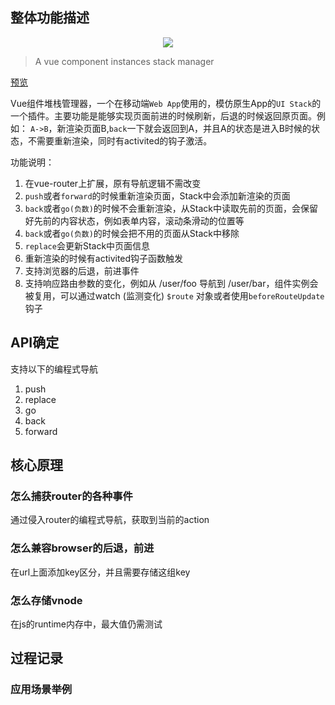 ## 整体功能描述

<p align="center">
  <img src="https://i.loli.net/2019/05/22/5ce4f2d09e77326615.png">
</p>

> A vue component instances stack manager

[预览](http://hezf.gitee.io/vue-stack-example/#/home/0)

Vue组件堆栈管理器，一个在移动端`Web App`使用的，模仿原生App的`UI Stack`的一个插件。主要功能是能够实现页面前进的时候刷新，后退的时候返回原页面。例如：
`A->B`，新渲染页面B,`back`一下就会返回到A，并且A的状态是进入B时候的状态，不需要重新渲染，同时有activited的钩子激活。

功能说明：
1. 在vue-router上扩展，原有导航逻辑不需改变
2. `push`或者`forward`的时候重新渲染页面，Stack中会添加新渲染的页面
3. `back`或者`go(负数)`的时候不会重新渲染，从Stack中读取先前的页面，会保留好先前的内容状态，例如表单内容，滚动条滑动的位置等
4. `back`或者`go(负数)`的时候会把不用的页面从Stack中移除
5. `replace`会更新Stack中页面信息
6. 重新渲染的时候有activited钩子函数触发
7. 支持浏览器的后退，前进事件
8. 支持响应路由参数的变化，例如从 /user/foo 导航到 /user/bar，组件实例会被复用，可以通过watch (监测变化) `$route` 对象或者使用`beforeRouteUpdate `钩子

## API确定
支持以下的编程式导航

1. push
2. replace
3. go
4. back
5. forward

## 核心原理

### 怎么捕获router的各种事件
通过侵入router的编程式导航，获取到当前的action

### 怎么兼容browser的后退，前进
在url上面添加key区分，并且需要存储这组key

### 怎么存储vnode
在js的runtime内存中，最大值仍需测试

## 过程记录

### 应用场景举例

